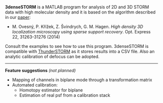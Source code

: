 **3denseSTORM** is a MATLAB program for analysis of 2D and 3D STORM data with high molecular density and it is based on the algorithm described in our [paper](https://www.osapublishing.org/oe/abstract.cfm?uri=oe-22-25-31263):

* M. Ovesný, P. Křížek, Z. Švindrych, G. M. Hagen. *High density 3D localization microscopy using sparse support recovery*. Opt. Express 22, 31263-31276 (2014)

Consult the examples to see how to use this program. 3denseSTORM is compatible with [ThunderSTORM](https://github.com/zitmen/thunderstorm/) as it stores results into a CSV file. Also an analytic calibration of defocus can be adopted.

----

**Feature suggestions** *(not planned)*

* Mapping of channels in biplane mode through a transformation matrix
* Automated calibration:
    * Homotopy estimator for biplane
    * Estimation of real psf from a calibration stack